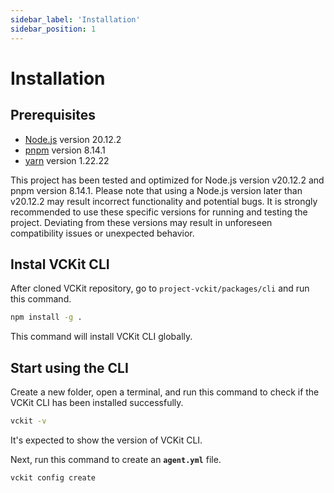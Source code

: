 ```yaml
---
sidebar_label: 'Installation'
sidebar_position: 1
---
```


# Installation

## Prerequisites

- [Node.js](https://nodejs.org/en/) version 20.12.2
- [pnpm](https://pnpm.io/) version 8.14.1
- [yarn](https://yarnpkg.com/) version 1.22.22

This project has been tested and optimized for Node.js version v20.12.2 and pnpm version 8.14.1. Please note that using a Node.js version later than v20.12.2 may result incorrect functionality and potential bugs. It is strongly recommended to use these specific versions for running and testing the project. Deviating from these versions may result in unforeseen compatibility issues or unexpected behavior.

## Instal VCKit CLI

After cloned VCKit repository, go to `project-vckit/packages/cli` and run this command.

```bash
npm install -g .
```

This command will install VCKit CLI globally.

## Start using the CLI

Create a new folder, open a terminal, and run this command to check if the VCKit CLI has been installed successfully.

```bash
vckit -v
```

It's expected to show the version of VCKit CLI.

Next, run this command to create an **`agent.yml`** file.

```bash
vckit config create
```
